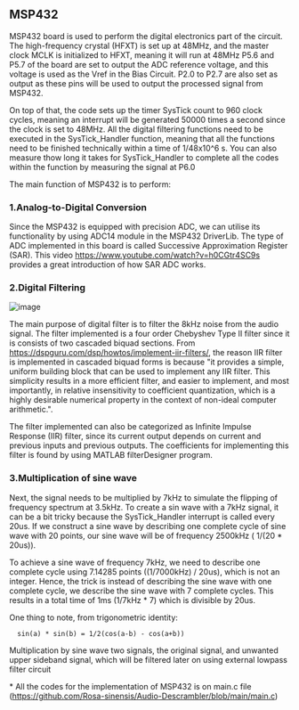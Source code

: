 ## MSP432

MSP432 board is used to perform the digital electronics part of the circuit.
The high-frequency crystal (HFXT) is set up at 48MHz, and the master clock MCLK is initialized to HFXT, meaning it will run at 48MHz 
P5.6 and P5.7 of the board are set to output the ADC reference voltage, and this voltage is used as the Vref in the Bias Circuit.
P2.0 to P2.7 are also set as output as these pins will be used to output the processed signal from MSP432.

On top of that, the code sets up the timer SysTick count to 960 clock cycles, meaning an interrupt will be generated 
50000 times a second since the clock is set to 48MHz. All the digital filtering functions need to be executed in the SysTick_Handler function,
meaning that all the functions need to be finished technically within a time of 1/48x10^6 s. 
You can also measure thow long it takes for SysTick_Handler to complete all the codes within the function by measuring the signal at P6.0

The main function of MSP432 is to perform:

### 1.Analog-to-Digital Conversion
Since the MSP432 is equipped with precision ADC, we can utilise its functionality by using ADC14 module in the MSP432 DriverLib. 
The type of ADC implemented in this board is called Successive Approximation Register (SAR).
This video https://www.youtube.com/watch?v=h0CGtr4SC9s provides a great introduction of how SAR ADC works.

### 2.Digital Filtering

![image](https://user-images.githubusercontent.com/82151839/148620895-cf5c0ab8-106b-4dfd-a839-fdb1bf5c4776.png)

The main purpose of digital filter is to filter the 8kHz noise from the audio signal. The filter implemented is a four order Chebyshev Type II filter since it is consists of two cascaded biquad sections.
From https://dspguru.com/dsp/howtos/implement-iir-filters/, the reason IIR filter is implemented in cascaded biquad forms is because "it provides a simple,
uniform building block that can be used to implement any IIR filter. This simplicity results in a more efficient filter, and easier to implement, 
and most importantly, in relative insensitivity to coefficient quantization, which is a highly desirable numerical property in the context of non-ideal computer arithmetic.".

The filter implemented can also be categorized as Infinite Impulse Response (IIR) filter, since its current output depends on current and previous inputs and previous outputs.
The coefficients for implementing this filter is found by using MATLAB filterDesigner program.

### 3.Multiplication of sine wave
Next, the signal needs to be multiplied by 7kHz to simulate the flipping of frequency spectrum at 3.5kHz. To create a sin wave with a 7kHz signal, it can be a bit tricky because the SysTick_Handler interrupt is called every 20us. 
If we construct a sine wave by describing one complete cycle of sine wave with 20 points, our sine wave will be of frequency 2500kHz ( 1/(20 * 20us)).

To achieve a sine wave of frequency 7kHz, we need to describe one complete cycle using 7.14285 points ((1/7000kHz) / 20us), which is not an integer. Hence, the trick is instead of describing the sine wave with one complete cycle, we describe the sine wave with 7 complete cycles. 
This results in a total time of 1ms (1/7kHz * 7) which is divisible by 20us. 

One thing to note, from trigonometric identity:
 
      sin(a) * sin(b) = 1/2(cos(a-b) - cos(a+b))

Multiplication by sine wave two signals, the original signal, and unwanted upper sideband signal, which will be filtered later on using external lowpass filter circuit

\* All the codes for the implementation of MSP432 is on main.c file (https://github.com/Rosa-sinensis/Audio-Descrambler/blob/main/main.c)
